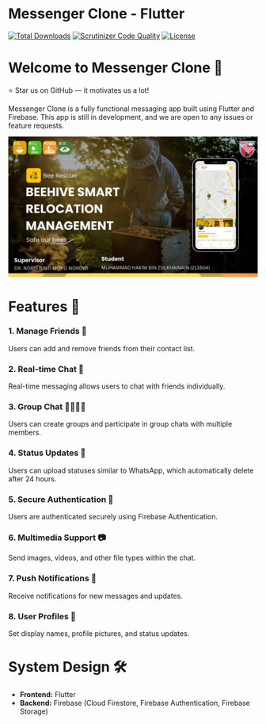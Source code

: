 # Messenger Clone - Flutter

[![Total Downloads](https://poser.pugx.org/aimeos/aimeos-typo3/d/total.svg)](https://packagist.org/packages/aimeos/aimeos-typo3)
[![Scrutinizer Code Quality](https://scrutinizer-ci.com/g/aimeos/aimeos-typo3/badges/quality-score.png?b=master)](https://scrutinizer-ci.com/g/aimeos/aimeos-typo3/?branch=master)
[![License](https://poser.pugx.org/aimeos/aimeos-typo3/license.svg)](https://packagist.org/packages/aimeos/aimeos-typo3)

# Welcome to Messenger Clone 📱

:star: Star us on GitHub — it motivates us a lot!

Messenger Clone is a fully functional messaging app built using Flutter and Firebase. This app is still in development, and we are open to any issues or feature requests.

![App Screenshot](https://github.com/LordKymzul/Bee-Rescue---Mobile-Client-/blob/main/Bee%20Rescue.png)

# Features 📱

### 1. Manage Friends 👥
Users can add and remove friends from their contact list.

### 2. Real-time Chat 💬
Real-time messaging allows users to chat with friends individually.

### 3. Group Chat 👨‍👩‍👧‍👦
Users can create groups and participate in group chats with multiple members.

### 4. Status Updates 📝
Users can upload statuses similar to WhatsApp, which automatically delete after 24 hours.

### 5. Secure Authentication 🔐
Users are authenticated securely using Firebase Authentication.

### 6. Multimedia Support 📷
Send images, videos, and other file types within the chat.

### 7. Push Notifications 🔔
Receive notifications for new messages and updates.

### 8. User Profiles 🧑
Set display names, profile pictures, and status updates.

# System Design 🛠

- **Frontend:** Flutter
- **Backend:** Firebase (Cloud Firestore, Firebase Authentication, Firebase Storage)


